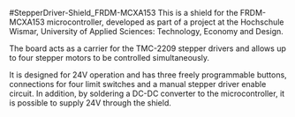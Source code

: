 #StepperDriver-Shield_FRDM-MCXA153
This is a shield for the FRDM-MCXA153 microcontroller, developed as part of a project at the Hochschule Wismar, University of Applied Sciences: Technology, Economy and Design.

The board acts as a carrier for the TMC-2209 stepper drivers and allows up to four stepper motors to be controlled simultaneously.

It is designed for 24V operation and has three freely programmable buttons, connections for four limit switches and a manual stepper driver enable circuit.
In addition, by soldering a DC-DC converter to the microcontroller, it is possible to supply 24V through the shield.
